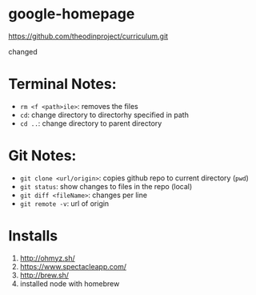 # google-homepage

https://github.com/theodinproject/curriculum.git

changed

# Terminal Notes:

* `rm <f <path>ile>`: removes the files
* `cd`: change directory to directorhy specified in path
* `cd ..`: change directory to parent directory


# Git Notes:

* `git clone <url/origin>`: copies github repo to current directory (`pwd`)
* `git status`: show changes to files in the repo (local)
* `git diff <fileName>`: changes per line
* `git remote -v`: url of origin

# Installs

1. http://ohmyz.sh/
2. https://www.spectacleapp.com/
3. http://brew.sh/
4. installed node with homebrew
